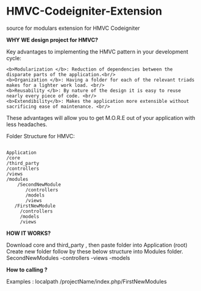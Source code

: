 # HMVC-Codeigniter-Extension
source for modulars extension for HMVC Codeigniter

<b>WHY WE design project for HMVC? </b>
<br/>
<p>
Key advantages to implementing the HMVC pattern in your development cycle:<br/>

    <b>Modularization </b>: Reduction of dependencies between the disparate parts of the application.<br/>
    <b>Organization </b>: Having a folder for each of the relevant triads makes for a lighter work load. <br/>
    <b>Reusability </b>: By nature of the design it is easy to reuse nearly every piece of code. <br/>
    <b>Extendibility</b>: Makes the application more extensible without sacrificing ease of maintenance. <br/>

These advantages will allow you to get M.O.R.E out of your application with less headaches.

</p>
Folder Structure for HMVC:
<pre><code>
Application
/core
/third_party
/controllers
/views
/modules
    /SecondNewModule
       /controllers
       /models
       /views
   /FirstNewModule
     /controllers
     /models
     /views   
</code></pre>

<b>HOW IT WORKS?</b>
<p>
Download core and third_party , then paste folder into Application (root)
Create new folder follow by these below structure into Modules folder.
SecondNewModules
    -controllers
    -views
    -models
</p>

<b>How to calling ? </b>
<p>Examples : 
localpath /projectName/index.php/FirstNewModules 
</p>
